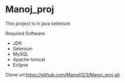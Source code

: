 # Manoj_proj

This project is in java selenium

Required Software:
  -  JDK
  -  Selenium
  -  MySQL
  -  Apache tomcat
  -  Eclipse

Clone url:https://github.com/Manojt123/Manoj_proj.git
